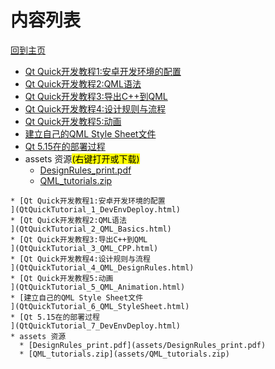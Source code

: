 
# 内容列表

[回到主页](https://charleechan.github.io/MyWiki)

* [Qt Quick开发教程1:安卓开发环境的配置
](QtQuickTutorial_1_DevEnvDeploy.html)
* [Qt Quick开发教程2:QML语法
](QtQuickTutorial_2_QML_Basics.html)
* [Qt Quick开发教程3:导出C++到QML
](QtQuickTutorial_3_QML_CPP.html)
* [Qt Quick开发教程4:设计规则与流程
](QtQuickTutorial_4_QML_DesignRules.html)
* [Qt Quick开发教程5:动画
](QtQuickTutorial_5_QML_Animation.html)
* [建立自己的QML Style Sheet文件
](QtQuickTutorial_6_QML_StyleSheet.html)
* [Qt 5.15在的部署过程
](QtQuickTutorial_7_DevEnvDeploy.html)
* assets 资源<mark>(右键打开或下载)</mark>
  * [DesignRules_print.pdf](assets/DesignRules_print.pdf)
  * [QML_tutorials.zip](assets/QML_tutorials.zip)


```mind:height=300,title=内容概要,color
* [Qt Quick开发教程1:安卓开发环境的配置
](QtQuickTutorial_1_DevEnvDeploy.html)
* [Qt Quick开发教程2:QML语法
](QtQuickTutorial_2_QML_Basics.html)
* [Qt Quick开发教程3:导出C++到QML
](QtQuickTutorial_3_QML_CPP.html)
* [Qt Quick开发教程4:设计规则与流程
](QtQuickTutorial_4_QML_DesignRules.html)
* [Qt Quick开发教程5:动画
](QtQuickTutorial_5_QML_Animation.html)
* [建立自己的QML Style Sheet文件
](QtQuickTutorial_6_QML_StyleSheet.html)
* [Qt 5.15在的部署过程
](QtQuickTutorial_7_DevEnvDeploy.html)
* assets 资源
  * [DesignRules_print.pdf](assets/DesignRules_print.pdf)
  * [QML_tutorials.zip](assets/QML_tutorials.zip)
```
